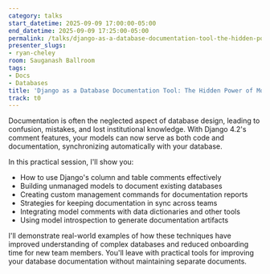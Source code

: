 ```yaml
---
category: talks
start_datetime: 2025-09-09 17:00:00-05:00
end_datetime: 2025-09-09 17:25:00-05:00
permalink: /talks/django-as-a-database-documentation-tool-the-hidden-power-of-model-comments/
presenter_slugs:
- ryan-cheley
room: Sauganash Ballroom
tags:
- Docs
- Databases
title: 'Django as a Database Documentation Tool: The Hidden Power of Model Comments'
track: t0
---
```


Documentation is often the neglected aspect of database design, leading to confusion, mistakes, and lost institutional knowledge. With Django 4.2's comment features, your models can now serve as both code and documentation, synchronizing automatically with your database.

In this practical session, I'll show you:
- How to use Django's column and table comments effectively
- Building unmanaged models to document existing databases
- Creating custom management commands for documentation reports
- Strategies for keeping documentation in sync across teams
- Integrating model comments with data dictionaries and other tools
- Using model introspection to generate documentation artifacts

I'll demonstrate real-world examples of how these techniques have improved understanding of complex databases and reduced onboarding time for new team members. You'll leave with practical tools for improving your database documentation without maintaining separate documents.